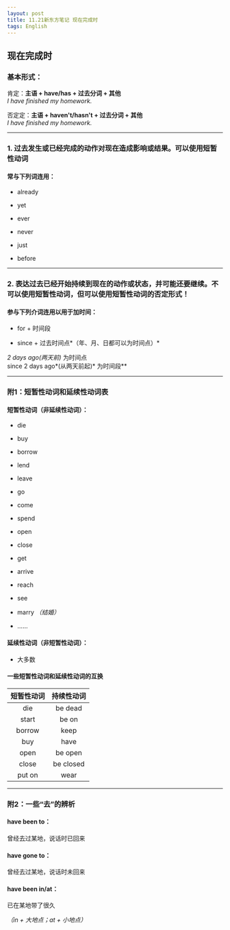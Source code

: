 ```yaml
---
layout: post
title: 11.21新东方笔记 现在完成时
tags: English
---
```


## 现在完成时

### 基本形式：

肯定：**主语 + have/has + 过去分词 + 其他**<br>
*I have finished my homework.*

否定定：**主语 + haven't/hasn't + 过去分词 + 其他**<br>
*I have finished my homework.*

-------

### 1. 过去发生或已经完成的动作对现在造成影响或结果。可以使用短暂性动词

#### 常与下列词连用：

- already

- yet

- ever

- never

- just

- before

-------

### 2. 表达过去已经开始持续到现在的动作或状态，并可能还要继续。不可以使用短暂性动词，**但可以使用短暂性动词的否定形式**！

#### 参与下列介词连用以用于加时间：

- for + 时间段

- since + 过去时间点*（年、月、日都可以为时间点）*

 **2 days ago*(两天前)* 为时间点<br>
since 2 days ago*(从两天前起)* 为时间段** 

-------

### 附1：短暂性动词和延续性动词表

#### 短暂性动词（非延续性动词）：

- die

- buy

- borrow

- lend

- leave

- go

- come

- spend

- open

- close

- get

- arrive

- reach

- see

- marry *（结婚）*

- ……

#### 延续性动词（非短暂性动词）：

- 大多数

#### 一些短暂性动词和延续性动词的互换

| 短暂性动词 | 持续性动词 |
|:-----------:|:------------:|
|     die           |   be dead      |
|     start        |   be on          |
|     borrow    |   keep           |
|     buy          |   have           |
|     open        |   be open     |
|     close       |   be closed  |
|     put on     |   wear           |

-------

### 附2：一些“去”的辨析

#### have been to：

曾经去过某地，说话时已回来

#### have gone to：

曾经去过某地，说话时未回来

#### have been in/at：

已在某地带了很久

*（in + 大地点；at + 小地点）*
